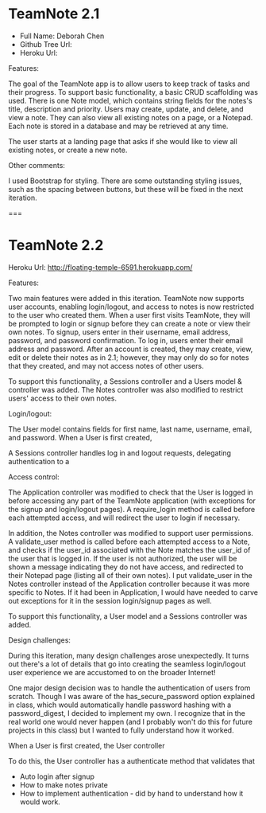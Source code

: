 # TeamNote 2.1

+ Full Name: Deborah Chen
+ Github Tree Url:
+ Heroku Url:


Features:

The goal of the TeamNote app is to allow users to keep track of tasks and their progress. To support basic functionality, a basic CRUD scaffolding was used. There is one Note model, which contains string fields for the notes's title, description and priority. Users may create, update, and delete, and view a note. They can also view all existing notes on a page, or a Notepad. Each note is stored in a database and may be retrieved at any time. 

The user starts at a landing page that asks if she would like to view all existing notes, or create a new note. 

Other comments:

I used Bootstrap for styling. There are some outstanding styling issues, such as the spacing between buttons, but these will be fixed in the next iteration. 


===

# TeamNote 2.2

Heroku Url: http://floating-temple-6591.herokuapp.com/

Features:

Two main features were added in this iteration. TeamNote now supports user accounts, enabling login/logout, and access to notes is now restricted to the user who created them. 
When a user first visits TeamNote, they will be prompted to login or signup before they can create a note or view their own notes. To signup, users enter in their username, email address, password, and password confirmation. To log in, users enter their email address and password. After an account is created, they may create, view, edit or delete their notes as in 2.1; however, they may only do so for notes that they created, and may not access notes of other users.

To support this functionality, a Sessions controller and a Users model & controller was added. The Notes controller was also modified to restrict users' access to their own notes. 

Login/logout:

The User model contains fields for first name, last name, username, email, and password. When a User is first created, 


A Sessions controller handles log in and logout requests, delegating authentication to a 

Access control:

The Application controller was modified to check that the User is logged in before accessing any part of the TeamNote application (with exceptions for the signup and login/logout pages). A require_login method is called before each attempted access, and will redirect the user to login if necessary. 

In addition, the Notes controller was modified to support user permissions. A validate_user method is called before each attempted access to a Note, and checks if the user_id associated with the Note matches the user_id of the user that is logged in. If the user is not authorized, the user will be shown a message indicating they do not have access, and redirected to their Notepad page (listing all of their own notes). I put validate_user in the Notes controller instead of the Application controller because it was more specific to Notes. If it had been in Application, I would have needed to carve out exceptions for it in the session login/signup pages as well. 


To support this functionality, a User model and a Sessions controller was added.

Design challenges:

During this iteration, many design challenges arose unexpectedly. It turns out there's a lot of details that go into creating the seamless login/logout user experience we are accustomed to on the broader Internet!

One major design decision was to handle the authentication of users from scratch. Though I was aware of the has_secure_password option explained in class, which would automatically handle password hashing with a password_digest, I decided to implement my own. I recognize that in the real world one would never happen (and I probably won't do this for future projects in this class) but I wanted to fully understand how it worked. 

When a User is first created, the User controller 

To do this, the User controller has a authenticate method that validates that 

- Auto login after signup
- How to make notes private
- How to implement authentication - did by hand to understand how it would work. 

